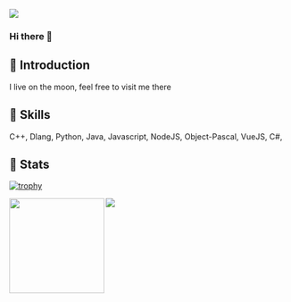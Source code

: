 ![](https://komarev.com/ghpvc/?username=Flaze07&color=brightgreen)

### Hi there 👋
## 💬 Introduction
I live on the moon, feel free to visit me there

## 🌱 Skills
C++, Dlang, Python, Java, Javascript, NodeJS, Object-Pascal, VueJS, C#, 

## 🦾 Stats
[![trophy](https://github-profile-trophy.vercel.app/?username=Flaze07&margin-w=15&column=7&theme=darkhub)](https://github.com/ryo-ma/github-profile-trophy)

<div>
  <img height="170" align="left" src="https://github-readme-stats.vercel.app/api?username=Flaze07&count_private=true&include_all_commits=true" />
  <img src="https://github-readme-stats.vercel.app/api/top-langs/?username=Flaze07&layout=compact" />
</div>



<!--
**Flaze07/Flaze07** is a ✨ _special_ ✨ repository because its `README.md` (this file) appears on your GitHub profile.

Here are some ideas to get you started:

- 🔭 I’m currently working on ...
- 🌱 I’m currently learning ...
- 👯 I’m looking to collaborate on ...
- 🤔 I’m looking for help with ...
- 💬 Ask me about ...
- 📫 How to reach me: ...
- 😄 Pronouns: ...
- ⚡ Fun fact: ...🦾🧠
-->
